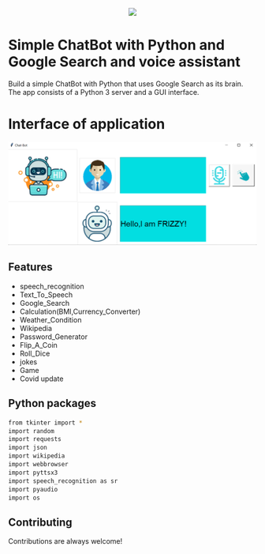 <p align="center">
  <img src="https://forthebadge.com/images/badges/made-with-python.svg">
</p>

# Simple ChatBot with Python and Google Search and voice assistant 
Build a simple ChatBot with Python that uses Google Search as its brain. The app consists of a Python 3 server and a GUI interface.

# Interface of application 
![Application](Chat%20.png)

## Features
- speech_recognition
- Text_To_Speech
- Google_Search
- Calculation(BMI,Currency_Converter)
- Weather_Condition
- Wikipedia
- Password_Generator
- Flip_A_Coin
- Roll_Dice
- jokes
- Game
- Covid update 

## Python packages

```bash
from tkinter import *
import random
import requests
import json
import wikipedia
import webbrowser
import pyttsx3
import speech_recognition as sr
import pyaudio
import os
```

## Contributing

Contributions are always welcome!
